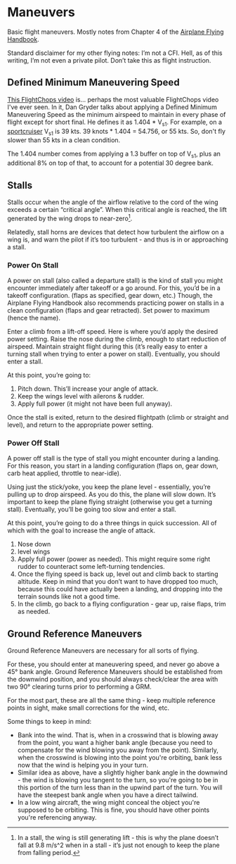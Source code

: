 # Maneuvers

Basic flight maneuvers. Mostly notes from Chapter 4 of the [Airplane Flying Handbook](https://www.faa.gov/regulations_policies/handbooks_manuals/aviation/airplane_handbook/).

Standard disclaimer for my other flying notes: I’m not a CFI. Hell, as of this writing, I’m not even a private pilot. Don’t take this as flight instruction.

## Defined Minimum Maneuvering Speed

[This FlightChops video](https://www.youtube.com/watch?v=m_tKShlf_gU) is... perhaps the most valuable FlightChops video I've ever seen. In it, Dan Gryder talks about applying a Defined Minimum Maneuvering Speed as the minimum airspeed to maintain in every phase of flight except for short final. He defines it as 1.404 * V<sub>s1</sub>. For example, on a [sportcruiser](https://en.wikipedia.org/wiki/CZAW_SportCruiser) V<sub>s1</sub> is 39 kts. 39 knots * 1.404 = 54.756, or 55 kts. So, don't fly slower than 55 kts in a clean condition.

The 1.404 number comes from applying a 1.3 buffer on top of V<sub>s1</sub>, plus an additional 8% on top of that, to account for a potential 30 degree bank.

## Stalls

Stalls occur when the angle of the airflow relative to the cord of the wing exceeds a certain “critical angle”. When this critical angle is reached, the lift generated by the wing drops to near-zero[^lift not zero].

Relatedly, stall horns are devices that detect how turbulent the airflow on a wing is, and warn the pilot if it’s too turbulent - and thus is in or approaching a stall.

### Power On Stall

A power on stall (also called a departure stall) is the kind of stall you might encounter immediately after takeoff or a go around. For this, you’d be in a takeoff configuration. (flaps as specified, gear down, etc.) Though, the Airplane Flying Handbook also recommends practicing power on stalls in a clean configuration (flaps and gear retracted). Set power to maximum (hence the name).

Enter a climb from a lift-off speed. Here is where you’d apply the desired power setting. Raise the nose during the climb, enough to start reduction of airspeed. Maintain straight flight during this (it’s really easy to enter a turning stall when trying to enter a power on stall). Eventually, you should enter a stall.

At this point, you’re going to:

1. Pitch down. This’ll increase your angle of attack.
2. Keep the wings level with ailerons & rudder.
3. Apply full power (it might not have been full anyway).

Once the stall is exited, return to the desired flightpath (climb or straight and level), and return to the appropriate power setting.

### Power Off Stall

A power off stall is the type of stall you might encounter during a landing. For this reason, you start in a landing configuration (flaps on, gear down, carb heat applied, throttle to near-idle).

Using just the stick/yoke, you keep the plane level - essentially, you’re pulling up to drop airspeed. As you do this, the plane will slow down. It’s important to keep the plane flying straight (otherwise you get a turning stall). Eventually, you’ll be going too slow and enter a stall.

At this point, you’re going to do a three things in quick succession. All of which with the goal to increase the angle of attack.

1. Nose down
2. level wings
3. Apply full power (power as needed). This might require some right rudder to counteract some left-turning tendencies.
4. Once the flying speed is back up, level out and climb back to starting altitude. Keep in mind that you don’t want to have dropped too much, because this could have actually been a landing, and dropping into the terrain sounds like not a good time.
5. In the climb, go back to a flying configuration - gear up, raise flaps, trim as needed.

## Ground Reference Maneuvers

Ground Reference Maneuvers are necessary for all sorts of flying.

For these, you should enter at maneuvering speed, and never go above a 45° bank angle. Ground Reference Maneuvers should be established from the downwind position, and you should always check/clear the area with two 90° clearing turns prior to performing a GRM.

For the most part, these are all the same thing - keep multiple reference points in sight, make small corrections for the wind, etc.

Some things to keep in mind:

- Bank into the wind.
  That is, when in a crosswind that is blowing away from the point, you want a higher bank angle (because you need to compensate for the wind blowing you away from the point). Similarly, when the crosswind is blowing into the point you're orbiting, bank less now that the wind is helping you in your turn.
- Similar idea as above, have a slightly higher bank angle in the downwind - the wind is blowing you tangent to the turn, so you're going to be in this portion of the turn less than in the upwind part of the turn.
  You will have the steepest bank angle when you have a direct tailwind.
- In a low wing aircraft, the wing might conceal the object you're supposed to be orbiting. This is fine, you should have other points you're referencing anyway.


[^lift not zero]: In a stall, the wing is still generating lift - this is why the plane doesn’t fall at 9.8 m/s^2 when in a stall - it’s just not enough to keep the plane from falling period.
